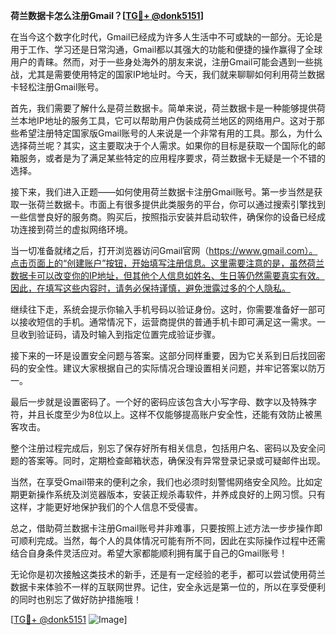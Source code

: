 **荷兰数据卡怎么注册Gmail？[[TG💪+ @donk5151](https://t.me/s/donk5151)]**

在当今这个数字化时代，Gmail已经成为许多人生活中不可或缺的一部分。无论是用于工作、学习还是日常沟通，Gmail都以其强大的功能和便捷的操作赢得了全球用户的青睐。然而，对于一些身处海外的朋友来说，注册Gmail可能会遇到一些挑战，尤其是需要使用特定的国家IP地址时。今天，我们就来聊聊如何利用荷兰数据卡轻松注册Gmail账号。

首先，我们需要了解什么是荷兰数据卡。简单来说，荷兰数据卡是一种能够提供荷兰本地IP地址的服务工具，它可以帮助用户伪装成荷兰地区的网络用户。这对于那些希望注册特定国家版Gmail账号的人来说是一个非常有用的工具。那么，为什么选择荷兰呢？其实，这主要取决于个人需求。如果你的目标是获取一个国际化的邮箱服务，或者是为了满足某些特定的应用程序要求，荷兰数据卡无疑是一个不错的选择。

接下来，我们进入正题——如何使用荷兰数据卡注册Gmail账号。第一步当然是获取一张荷兰数据卡。市面上有很多提供此类服务的平台，你可以通过搜索引擎找到一些信誉良好的服务商。购买后，按照指示安装并启动软件，确保你的设备已经成功连接到荷兰的虚拟网络环境。

当一切准备就绪之后，打开浏览器访问Gmail官网（https://www.gmail.com）。点击页面上的“创建账户”按钮，开始填写注册信息。这里需要注意的是，虽然荷兰数据卡可以改变你的IP地址，但其他个人信息如姓名、生日等仍然需要真实有效。因此，在填写这些内容时，请务必保持谨慎，避免泄露过多的个人隐私。

继续往下走，系统会提示你输入手机号码以验证身份。这时，你需要准备好一部可以接收短信的手机。通常情况下，运营商提供的普通手机卡即可满足这一需求。一旦收到验证码，请及时输入到指定位置完成验证步骤。

接下来的一环是设置安全问题与答案。这部分同样重要，因为它关系到日后找回密码的安全性。建议大家根据自己的实际情况合理设置相关问题，并牢记答案以防万一。

最后一步就是设置密码了。一个好的密码应该包含大小写字母、数字以及特殊字符，并且长度至少为8位以上。这样不仅能够提高账户安全性，还能有效防止被黑客攻击。

整个注册过程完成后，别忘了保存好所有相关信息，包括用户名、密码以及安全问题的答案等。同时，定期检查邮箱状态，确保没有异常登录记录或可疑邮件出现。

当然，在享受Gmail带来的便利之余，我们也必须时刻警惕网络安全风险。比如定期更新操作系统及浏览器版本，安装正规杀毒软件，并养成良好的上网习惯。只有这样，才能更好地保护我们的个人信息不受侵害。

总之，借助荷兰数据卡注册Gmail账号并非难事，只要按照上述方法一步步操作即可顺利完成。当然，每个人的具体情况可能有所不同，因此在实际操作过程中还需结合自身条件灵活应对。希望大家都能顺利拥有属于自己的Gmail账号！

无论你是初次接触这类技术的新手，还是有一定经验的老手，都可以尝试使用荷兰数据卡来体验不一样的互联网世界。记住，安全永远是第一位的，所以在享受便利的同时也别忘了做好防护措施哦！

[[TG💪+ @donk5151](https://t.me/s/donk5151) ![Image](https://i.postimg.cc/rwNCRYN7/Snipaste-2025-04-30-17-27-05.png)]